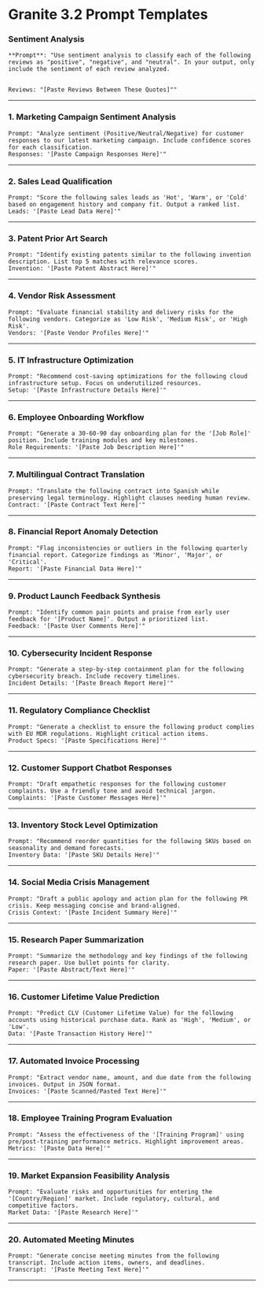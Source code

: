 # Granite 3.2 Prompt Templates

### Sentiment Analysis

```
**Prompt**: "Use sentiment analysis to classify each of the following reviews as "positive", "negative", and "neutral". In your output, only include the sentiment of each review analyzed. 


Reviews: "[Paste Reviews Between These Quotes]""
```

---

### 1. **Marketing Campaign Sentiment Analysis**  
```  
Prompt: "Analyze sentiment (Positive/Neutral/Negative) for customer responses to our latest marketing campaign. Include confidence scores for each classification.  
Responses: '[Paste Campaign Responses Here]'"  
```  

---

### 2. **Sales Lead Qualification**  
```  
Prompt: "Score the following sales leads as 'Hot', 'Warm', or 'Cold' based on engagement history and company fit. Output a ranked list.  
Leads: '[Paste Lead Data Here]'"  
```  

---

### 3. **Patent Prior Art Search**  
```  
Prompt: "Identify existing patents similar to the following invention description. List top 5 matches with relevance scores.  
Invention: '[Paste Patent Abstract Here]'"  
```  

---

### 4. **Vendor Risk Assessment**  
```  
Prompt: "Evaluate financial stability and delivery risks for the following vendors. Categorize as 'Low Risk', 'Medium Risk', or 'High Risk'.  
Vendors: '[Paste Vendor Profiles Here]'"  
```  

---

### 5. **IT Infrastructure Optimization**  
```  
Prompt: "Recommend cost-saving optimizations for the following cloud infrastructure setup. Focus on underutilized resources.  
Setup: '[Paste Infrastructure Details Here]'"  
```  

---

### 6. **Employee Onboarding Workflow**  
```  
Prompt: "Generate a 30-60-90 day onboarding plan for the '[Job Role]' position. Include training modules and key milestones.  
Role Requirements: '[Paste Job Description Here]'"  
```  

---

### 7. **Multilingual Contract Translation**  
```  
Prompt: "Translate the following contract into Spanish while preserving legal terminology. Highlight clauses needing human review.  
Contract: '[Paste Contract Text Here]'"  
```  

---

### 8. **Financial Report Anomaly Detection**  
```  
Prompt: "Flag inconsistencies or outliers in the following quarterly financial report. Categorize findings as 'Minor', 'Major', or 'Critical'.  
Report: '[Paste Financial Data Here]'"  
```  

---

### 9. **Product Launch Feedback Synthesis**  
```  
Prompt: "Identify common pain points and praise from early user feedback for '[Product Name]'. Output a prioritized list.  
Feedback: '[Paste User Comments Here]'"  
```  

---

### 10. **Cybersecurity Incident Response**  
```  
Prompt: "Generate a step-by-step containment plan for the following cybersecurity breach. Include recovery timelines.  
Incident Details: '[Paste Breach Report Here]'"  
```  

---

### 11. **Regulatory Compliance Checklist**  
```  
Prompt: "Generate a checklist to ensure the following product complies with EU MDR regulations. Highlight critical action items.  
Product Specs: '[Paste Specifications Here]'"  
```  

---

### 12. **Customer Support Chatbot Responses**  
```  
Prompt: "Draft empathetic responses for the following customer complaints. Use a friendly tone and avoid technical jargon.  
Complaints: '[Paste Customer Messages Here]'"  
```  

---

### 13. **Inventory Stock Level Optimization**  
```  
Prompt: "Recommend reorder quantities for the following SKUs based on seasonality and demand forecasts.  
Inventory Data: '[Paste SKU Details Here]'"  
```  

---

### 14. **Social Media Crisis Management**  
```  
Prompt: "Draft a public apology and action plan for the following PR crisis. Keep messaging concise and brand-aligned.  
Crisis Context: '[Paste Incident Summary Here]'"  
```  

---

### 15. **Research Paper Summarization**  
```  
Prompt: "Summarize the methodology and key findings of the following research paper. Use bullet points for clarity.  
Paper: '[Paste Abstract/Text Here]'"  
```  

---

### 16. **Customer Lifetime Value Prediction**  
```  
Prompt: "Predict CLV (Customer Lifetime Value) for the following accounts using historical purchase data. Rank as 'High', 'Medium', or 'Low'.  
Data: '[Paste Transaction History Here]'"  
```  

---

### 17. **Automated Invoice Processing**  
```  
Prompt: "Extract vendor name, amount, and due date from the following invoices. Output in JSON format.  
Invoices: '[Paste Scanned/Pasted Text Here]'"  
```  

---

### 18. **Employee Training Program Evaluation**  
```  
Prompt: "Assess the effectiveness of the '[Training Program]' using pre/post-training performance metrics. Highlight improvement areas.  
Metrics: '[Paste Data Here]'"  
```  

---

### 19. **Market Expansion Feasibility Analysis**  
```  
Prompt: "Evaluate risks and opportunities for entering the '[Country/Region]' market. Include regulatory, cultural, and competitive factors.  
Market Data: '[Paste Research Here]'"  
```  

---

### 20. **Automated Meeting Minutes**  
```  
Prompt: "Generate concise meeting minutes from the following transcript. Include action items, owners, and deadlines.  
Transcript: '[Paste Meeting Text Here]'"  
```  

--- 


